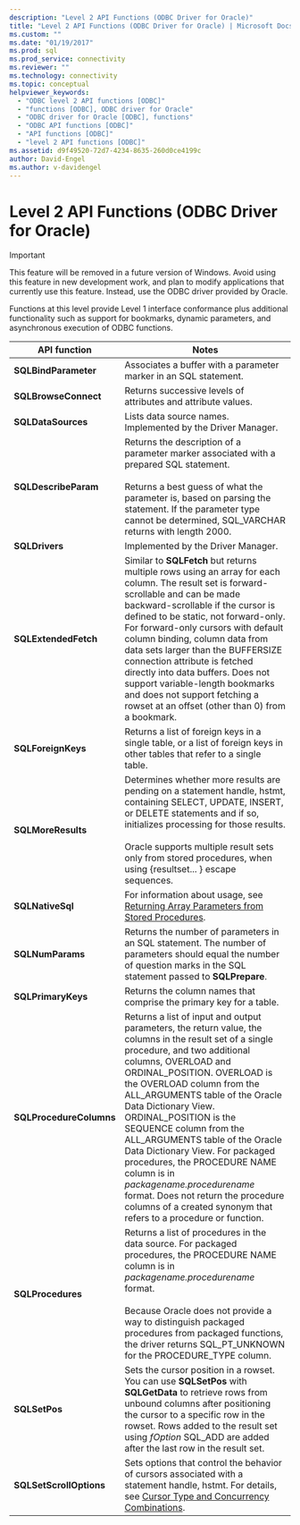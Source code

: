 ```yaml
---
description: "Level 2 API Functions (ODBC Driver for Oracle)"
title: "Level 2 API Functions (ODBC Driver for Oracle) | Microsoft Docs"
ms.custom: ""
ms.date: "01/19/2017"
ms.prod: sql
ms.prod_service: connectivity
ms.reviewer: ""
ms.technology: connectivity
ms.topic: conceptual
helpviewer_keywords: 
  - "ODBC level 2 API functions [ODBC]"
  - "functions [ODBC], ODBC driver for Oracle"
  - "ODBC driver for Oracle [ODBC], functions"
  - "ODBC API functions [ODBC]"
  - "API functions [ODBC]"
  - "level 2 API functions [ODBC]"
ms.assetid: d9f49520-72d7-4234-8635-260d0ce4199c
author: David-Engel
ms.author: v-davidengel
---
```

# Level 2 API Functions (ODBC Driver for Oracle)
> [!IMPORTANT]  
>  This feature will be removed in a future version of Windows. Avoid using this feature in new development work, and plan to modify applications that currently use this feature. Instead, use the ODBC driver provided by Oracle.  
  
 Functions at this level provide Level 1 interface conformance plus additional functionality such as support for bookmarks, dynamic parameters, and asynchronous execution of ODBC functions.  
  
|API function|Notes|  
|------------------|-----------|  
|**SQLBindParameter**|Associates a buffer with a parameter marker in an SQL statement.|  
|**SQLBrowseConnect**|Returns successive levels of attributes and attribute values.|  
|**SQLDataSources**|Lists data source names. Implemented by the Driver Manager.|  
|**SQLDescribeParam**|Returns the description of a parameter marker associated with a prepared SQL statement.<br /><br /> Returns a best guess of what the parameter is, based on parsing the statement. If the parameter type cannot be determined, SQL_VARCHAR returns with length 2000.|  
|**SQLDrivers**|Implemented by the Driver Manager.|  
|**SQLExtendedFetch**|Similar to **SQLFetch** but returns multiple rows using an array for each column. The result set is forward-scrollable and can be made backward-scrollable if the cursor is defined to be static, not forward-only. For forward-only cursors with default column binding, column data from data sets larger than the BUFFERSIZE connection attribute is fetched directly into data buffers. Does not support variable-length bookmarks and does not support fetching a rowset at an offset (other than 0) from a bookmark.|  
|**SQLForeignKeys**|Returns a list of foreign keys in a single table, or a list of foreign keys in other tables that refer to a single table.|  
|**SQLMoreResults**|Determines whether more results are pending on a statement handle, hstmt, containing SELECT, UPDATE, INSERT, or DELETE statements and if so, initializes processing for those results.<br /><br /> Oracle supports multiple result sets only from stored procedures, when using {resultset... } escape sequences.|  
|**SQLNativeSql**|For information about usage, see [Returning Array Parameters from Stored Procedures](../../odbc/microsoft/returning-array-parameters-from-stored-procedures.md).|  
|**SQLNumParams**|Returns the number of parameters in an SQL statement. The number of parameters should equal the number of question marks in the SQL statement passed to **SQLPrepare**.|  
|**SQLPrimaryKeys**|Returns the column names that comprise the primary key for a table.|  
|**SQLProcedureColumns**|Returns a list of input and output parameters, the return value, the columns in the result set of a single procedure, and two additional columns, OVERLOAD and ORDINAL_POSITION. OVERLOAD is the OVERLOAD column from the ALL_ARGUMENTS table of the Oracle Data Dictionary View. ORDINAL_POSITION is the SEQUENCE column from the ALL_ARGUMENTS table of the Oracle Data Dictionary View. For packaged procedures, the PROCEDURE NAME column is in *packagename.procedurename* format. Does not return the procedure columns of a created synonym that refers to a procedure or function.|  
|**SQLProcedures**|Returns a list of procedures in the data source. For packaged procedures, the PROCEDURE NAME column is in *packagename.procedurename* format.<br /><br /> Because Oracle does not provide a way to distinguish packaged procedures from packaged functions, the driver returns SQL_PT_UNKNOWN for the PROCEDURE_TYPE column.|  
|**SQLSetPos**|Sets the cursor position in a rowset. You can use **SQLSetPos** with **SQLGetData** to retrieve rows from unbound columns after positioning the cursor to a specific row in the rowset. Rows added to the result set using *fOption* SQL_ADD are added after the last row in the result set.|  
|**SQLSetScrollOptions**|Sets options that control the behavior of cursors associated with a statement handle, hstmt. For details, see [Cursor Type and Concurrency Combinations](../../odbc/microsoft/cursor-type-and-concurrency-combinations.md).|
